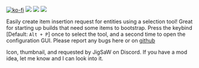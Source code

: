 [![ko-fi](https://img.shields.io/badge/Ko--fi-Donate%20-hotpink?logo=kofi&logoColor=white&style=for-the-badge)](https://ko-fi.com/protocol1903) [![](https://img.shields.io/badge/dynamic/json?color=orange&label=Factorio&query=downloads_count&suffix=%20downloads&url=https%3A%2F%2Fmods.factorio.com%2Fapi%2Fmods%2Fitem-inserter&style=for-the-badge)](https://mods.factorio.com/mod/item-inserter) [![](https://img.shields.io/badge/Discord-Community-blue?style=for-the-badge)](https://discord.gg/K3fXMGVc4z) [![](https://img.shields.io/badge/Github-Source-green?style=for-the-badge)](https://github.com/protocol-1903/item-inserter)

Easily create item insertion request for entities using a selection tool! Great for starting up builds that need some items to bootstrap.
Press the keybind [Default: `Alt + P`] once to select the tool, and a second time to open the configuration GUI.
Please report any bugs here or on [github](https://github.com/protocol-1903/item-inserter)

Icon, thumbnail, and requested by JigSaW on Discord. If you have a mod idea, let me know and I can look into it.